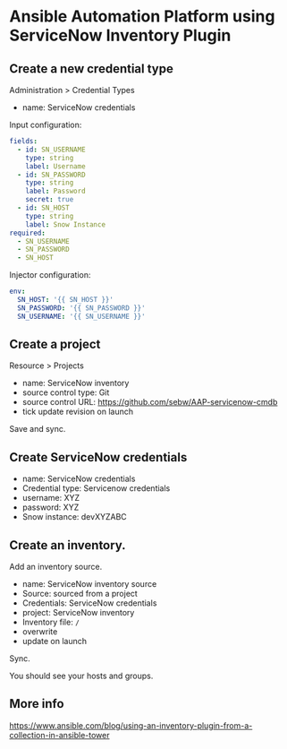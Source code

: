# Ansible Automation Platform using ServiceNow Inventory Plugin

## Create a new credential type 

Administration > Credential Types

- name: ServiceNow credentials

Input configuration:

```yaml
fields:
  - id: SN_USERNAME
    type: string
    label: Username
  - id: SN_PASSWORD
    type: string
    label: Password
    secret: true
  - id: SN_HOST
    type: string
    label: Snow Instance
required:
  - SN_USERNAME
  - SN_PASSWORD
  - SN_HOST
```

Injector configuration:

```yaml
env:
  SN_HOST: '{{ SN_HOST }}'
  SN_PASSWORD: '{{ SN_PASSWORD }}'
  SN_USERNAME: '{{ SN_USERNAME }}'
```

## Create a project

Resource > Projects

- name: ServiceNow inventory
- source control type: Git
- source control URL: https://github.com/sebw/AAP-servicenow-cmdb
- tick update revision on launch

Save and sync.

## Create ServiceNow credentials

- name: ServiceNow credentials
- Credential type: Servicenow credentials
- username: XYZ
- password: XYZ
- Snow instance: devXYZABC

## Create an inventory.

Add an inventory source.

- name: ServiceNow inventory source
- Source: sourced from a project
- Credentials: ServiceNow credentials
- project: ServiceNow inventory
- Inventory file: `/`
- overwrite
- update on launch

Sync.

You should see your hosts and groups.

## More info

https://www.ansible.com/blog/using-an-inventory-plugin-from-a-collection-in-ansible-tower
